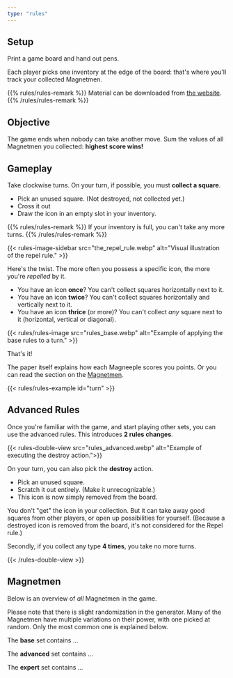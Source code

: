 ```yaml
---
type: "rules"
---
```


## Setup

Print a game board and hand out pens. 

Each player picks one inventory at the edge of the board: that's where you'll track your collected Magnetmen.

{{% rules/rules-remark %}}
Material can be downloaded from [the website](https://pandaqi.com/magnetmen).
{{% /rules/rules-remark %}}


## Objective

The game ends when nobody can take another move. Sum the values of all Magnetmen you collected: **highest score wins!**


## Gameplay

Take clockwise turns. On your turn, if possible, you must **collect a square**.

* Pick an unused square. (Not destroyed, not collected yet.)
* Cross it out
* Draw the icon in an empty slot in your inventory.

{{% rules/rules-remark %}}
If your inventory is full, you can't take any more turns.
{{% /rules/rules-remark %}}

{{<  rules-image-sidebar src="the_repel_rule.webp" alt="Visual illustration of the repel rule." >}}

Here's the twist. The more often you possess a specific icon, the more you're _repelled_ by it.

* You have an icon **once**? You can't collect squares horizontally next to it.
* You have an icon **twice**? You can't collect squares horizontally and vertically next to it.
* You have an icon **thrice** (or more)? You can't collect _any_ square next to it (horizontal, vertical or diagonal).


{{< rules/rules-image src="rules_base.webp" alt="Example of applying the base rules to a turn." >}}

That's it!

The paper itself explains how each Magneeple scores you points. Or you can read the section on the [Magnetmen](#magnetmen).

{{< rules/rules-example id="turn" >}}


## Advanced Rules

Once you're familiar with the game, and start playing other sets, you can use the advanced rules. This introduces **2 rules changes**.

{{< rules-double-view src="rules_advanced.webp" alt="Example of executing the destroy action.">}}

On your turn, you can also pick the **destroy** action. 

* Pick an unused square.
* Scratch it out entirely. (Make it unrecognizable.)
* This icon is now simply removed from the board.


You don't "get" the icon in your collection. But it can take away good squares from other players, or open up possibilities for yourself. (Because a destroyed icon is removed from the board, it's not considered for the Repel rule.)

Secondly, if you collect any type **4 times**, you take no more turns.

{{< /rules-double-view >}}


## Magnetmen

Below is an overview of _all_ Magnetmen in the game. 

Please note that there is slight randomization in the generator. Many of the Magnetmen have multiple variations on their power, with one picked at random. Only the most common one is explained below.

The **base** set contains ...

<div data-table="base"></div>

The **advanced** set contains ...

<div data-table="advanced"></div>

The **expert** set contains ...

<div data-table="expert"></div>


